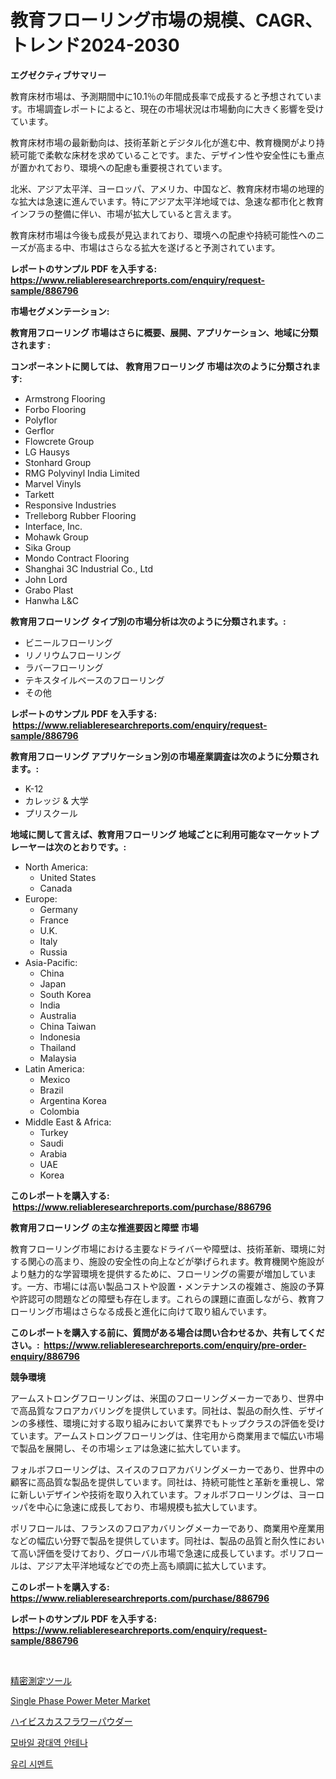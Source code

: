 <p><h1>教育フローリング市場の規模、CAGR、トレンド2024-2030</h1></p><p><strong>エグゼクティブサマリー</strong></p>
<p><p>教育床材市場は、予測期間中に10.1％の年間成長率で成長すると予想されています。市場調査レポートによると、現在の市場状況は市場動向に大きく影響を受けています。</p><p>教育床材市場の最新動向は、技術革新とデジタル化が進む中、教育機関がより持続可能で柔軟な床材を求めていることです。また、デザイン性や安全性にも重点が置かれており、環境への配慮も重要視されています。</p><p>北米、アジア太平洋、ヨーロッパ、アメリカ、中国など、教育床材市場の地理的な拡大は急速に進んでいます。特にアジア太平洋地域では、急速な都市化と教育インフラの整備に伴い、市場が拡大していると言えます。</p><p>教育床材市場は今後も成長が見込まれており、環境への配慮や持続可能性へのニーズが高まる中、市場はさらなる拡大を遂げると予測されています。</p></p>
<p><strong>レポートのサンプル PDF を入手する: <a href="https://www.reliableresearchreports.com/enquiry/request-sample/886796">https://www.reliableresearchreports.com/enquiry/request-sample/886796</a></strong></p>
<p><strong>市場セグメンテーション:</strong></p>
<p><strong> 教育用フローリング 市場はさらに概要、展開、アプリケーション、地域に分類されます :</strong></p>
<p><strong>コンポーネントに関しては、 教育用フローリング 市場は次のように分類されます: &nbsp;</strong></p>
<p><ul><li>Armstrong Flooring</li><li>Forbo Flooring</li><li>Polyflor</li><li>Gerflor</li><li>Flowcrete Group</li><li>LG Hausys</li><li>Stonhard Group</li><li>RMG Polyvinyl India Limited</li><li>Marvel Vinyls</li><li>Tarkett</li><li>Responsive Industries</li><li>Trelleborg Rubber Flooring</li><li>Interface, Inc.</li><li>Mohawk Group</li><li>Sika Group</li><li>Mondo Contract Flooring</li><li>Shanghai 3C Industrial Co., Ltd</li><li>John Lord</li><li>Grabo Plast</li><li>Hanwha L&C</li></ul></p>
<p><strong> 教育用フローリング タイプ別の市場分析は次のように分類されます。:</strong></p>
<p><ul><li>ビニールフローリング</li><li>リノリウムフローリング</li><li>ラバーフローリング</li><li>テキスタイルベースのフローリング</li><li>その他</li></ul></p>
<p><strong>レポートのサンプル PDF を入手する: &nbsp;<a href="https://www.reliableresearchreports.com/enquiry/request-sample/886796">https://www.reliableresearchreports.com/enquiry/request-sample/886796</a></strong></p>
<p><strong> 教育用フローリング アプリケーション別の市場産業調査は次のように分類されます。:</strong></p>
<p><ul><li>K-12</li><li>カレッジ & 大学</li><li>プリスクール</li></ul></p>
<p><strong>地域に関して言えば、教育用フローリング 地域ごとに利用可能なマーケットプレーヤーは次のとおりです。:</strong></p>
<p><ul>
    <li>
        North America:
        <ul>
            <li>United States</li>
            <li>Canada</li>
        </ul>
    </li>
    <li>
        Europe:
        <ul>
            <li>Germany</li>
            <li>France</li>
            <li>U.K.</li>
            <li>Italy</li>
            <li>Russia</li>
        </ul>
    </li>
    <li>
        Asia-Pacific:
        <ul>
            <li>China</li>
            <li>Japan</li>
            <li>South Korea</li>
            <li>India</li>
            <li>Australia</li>
            <li>China Taiwan</li>
            <li>Indonesia</li>
            <li>Thailand</li>
            <li>Malaysia</li>
        </ul>
    </li>
    <li>
        Latin America:
        <ul>
            <li>Mexico</li>
            <li>Brazil</li>
            <li>Argentina Korea</li>
            <li>Colombia</li>
        </ul>
    </li>
    <li>
        Middle East & Africa:
        <ul>
            <li>Turkey</li>
            <li>Saudi</li>
            <li>Arabia</li>
            <li>UAE</li>
            <li>Korea</li>
        </ul>
    </li>
    </ul></p>
<p><strong>このレポートを購入する: &nbsp;<a href="https://www.reliableresearchreports.com/purchase/886796">https://www.reliableresearchreports.com/purchase/886796</a></strong></p>
<p><strong>教育用フローリング の主な推進要因と障壁 市場</strong></p>
<p><p>教育フローリング市場における主要なドライバーや障壁は、技術革新、環境に対する関心の高まり、施設の安全性の向上などが挙げられます。教育機関や施設がより魅力的な学習環境を提供するために、フローリングの需要が増加しています。一方、市場には高い製品コストや設置・メンテナンスの複雑さ、施設の予算や許認可の問題などの障壁も存在します。これらの課題に直面しながら、教育フローリング市場はさらなる成長と進化に向けて取り組んでいます。</p></p>
<p><strong>このレポートを購入する前に、質問がある場合は問い合わせるか、共有してください。:&nbsp; <a href="https://www.reliableresearchreports.com/enquiry/pre-order-enquiry/886796">https://www.reliableresearchreports.com/enquiry/pre-order-enquiry/886796</a></strong></p>
<p><strong>競争環境</strong></p>
<p><p>アームストロングフローリングは、米国のフローリングメーカーであり、世界中で高品質なフロアカバリングを提供しています。同社は、製品の耐久性、デザインの多様性、環境に対する取り組みにおいて業界でもトップクラスの評価を受けています。アームストロングフローリングは、住宅用から商業用まで幅広い市場で製品を展開し、その市場シェアは急速に拡大しています。</p><p>フォルボフローリングは、スイスのフロアカバリングメーカーであり、世界中の顧客に高品質な製品を提供しています。同社は、持続可能性と革新を重視し、常に新しいデザインや技術を取り入れています。フォルボフローリングは、ヨーロッパを中心に急速に成長しており、市場規模も拡大しています。</p><p>ポリフロールは、フランスのフロアカバリングメーカーであり、商業用や産業用などの幅広い分野で製品を提供しています。同社は、製品の品質と耐久性において高い評価を受けており、グローバル市場で急速に成長しています。ポリフロールは、アジア太平洋地域などでの売上高も順調に拡大しています。</p></p>
<p><strong>このレポートを購入する: &nbsp; <a href="https://www.reliableresearchreports.com/purchase/886796">https://www.reliableresearchreports.com/purchase/886796</a></strong></p>
<p><strong>レポートのサンプル PDF を入手する: &nbsp;<a href="https://www.reliableresearchreports.com/enquiry/request-sample/886796">https://www.reliableresearchreports.com/enquiry/request-sample/886796</a></strong><strong></strong></p>
<p>&nbsp;</p>
<p><p><a href="https://medium.com/@nicolasrown5/%E7%B2%BE%E5%AF%86%E8%A8%88%E6%B8%AC%E3%83%84%E3%83%BC%E3%83%AB%E5%B8%82%E5%A0%B4%E3%81%AE%E5%B1%95%E6%9C%9B-%E7%94%A3%E6%A5%AD%E6%A6%82%E8%A6%81%E3%81%A8%E4%BA%88%E6%B8%AC-2024%E5%B9%B4%E3%81%8B%E3%82%892031%E5%B9%B4-fc6a4c731ce2">精密測定ツール</a></p><p><a href="https://github.com/Sinjinluong3e0awx2m195k76/Market-Research-Report-List-1/blob/main/single-phase-power-meter-market.md">Single Phase Power Meter Market</a></p><p><a href="https://medium.com/@alliegrater55/%E3%83%8F%E3%82%A4%E3%83%93%E3%82%B9%E3%82%AB%E3%82%B9%E3%81%AE%E8%8A%B1%E3%81%AE%E7%B2%89%E6%9C%AB%E5%B8%82%E5%A0%B4%E8%A6%8F%E6%A8%A1-%E5%B8%82%E5%A0%B4%E8%A6%8B%E9%80%9A%E3%81%97%E3%81%A8%E5%B8%82%E5%A0%B4%E4%BA%88%E6%B8%AC-2024%E5%B9%B4%E3%81%8B%E3%82%892031%E5%B9%B4%E3%81%BE%E3%81%A7-ba8e5a575631">ハイビスカスフラワーパウダー</a></p><p><a href="https://medium.com/@goonfghyt6587/%EB%AA%A8%EB%B0%94%EC%9D%BC-%EB%B8%8C%EB%A1%9C%EB%93%9C%EB%B0%B4%EB%93%9C-%EC%95%88%ED%85%8C%EB%82%98-%EC%8B%9C%EC%9E%A5-%EC%A0%90%EC%9C%A0%EC%9C%A8-%EB%B3%80%ED%99%94-%EB%B0%8F-%EC%8B%9C%EC%9E%A5-%EC%84%B1%EC%9E%A5-%ED%8A%B8%EB%A0%8C%EB%93%9C-2024%EB%85%84-2031%EB%85%84-92bfdf234722">모바일 광대역 안테나</a></p><p><a href="https://medium.com/@fredajerde/%EC%9C%A0%EB%A6%AC-%EC%8B%9C%EB%A9%98%ED%8A%B8-%EC%8B%9C%EC%9E%A5-%EC%9C%A0%ED%98%95-%EC%9D%91%EC%9A%A9-%EB%B0%8F-%EC%A7%80%EB%A6%AC%EC%97%90-%EB%8C%80%ED%95%9C-%ED%8F%AC%EA%B4%84%EC%A0%81%EC%9D%B8-%ED%8F%89%EA%B0%80-40e45317e46b">유리 시멘트</a></p></p>